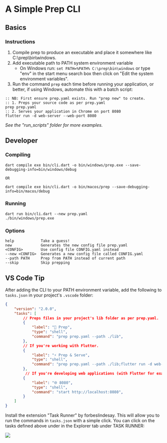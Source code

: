# A Simple Prep CLI

## Basics

### Instructions
1. Compile prep to produce an executable and place it somewhere like C:\prep\bin\windows.
2. Add executable path to PATH system environment variable
    - On Windows run: `set PATH=%PATH% C:\prep\bin\windows` or type "env" in the start menu search box then click on "Edit the system environment variables".
3. Run the command `prep` each time before running your application, or better, if using Windows, automate this with a batch script:

``` batch
:: NB: First ensure prep.yaml exists. Run "prep new" to create.
:: 1. Preps your source code as per prep.yaml
prep prep.yaml
:: 2. Serves your application in Chrome on port 8080
flutter run -d web-server --web-port 8080
```

*See the "run_scripts" folder for more examples.*

## Developer

### Compiling
    dart compile exe bin/cli.dart -o bin/windows/prep.exe --save-debugging-info=bin/windows/debug

    OR

    dart compile exe bin/cli.dart -o bin/macos/prep --save-debugging-info=bin/macos/debug

### Running
    dart run bin/cli.dart --new prep.yaml
    ./bin/windows/prep.exe

### Options

```text
help            Take a guess!
new             Generates the new config file prep.yaml
<CONFIG>        Use config file CONFIG.yaml instead
--new <CONFIG>  Generates a new config file called CONFIG.yaml
--path PATH     Prep from PATH instead of current path
--skip          Skip prepping
```

## VS Code Tip

After adding the CLI to your PATH environment variable, add the following to `tasks.json` in your project's `.vscode` folder:

```json
{
    "version": "2.0.0",
    "tasks": [
        // Preps files in your project's lib folder as per prep.yaml.
        {
            "label": "📘 Prep",
            "type": "shell",
            "command": "prep prep.yaml --path ./lib",
        },
        // If you're working with Flutter.
        {
            "label": "⚡ Prep & Serve",
            "type": "shell",
            "command": "prep prep.yaml --path ./lib;flutter run -d web-server --web-port 8080",
        },
         // If you're developing web applications (with Flutter for example).
        {
            "label": "🌐 8080",
            "type": "shell",
            "command": "start http://localhost:8080",
        }
    ]
}
```

Install the extension "Task Runner" by forbeslindesay. This will allow you to run the commands in `tasks.json` with a simple click. You can click on the tasks defined above under in the Explorer tab under TASK RUNNER:

<img src="https://robmllze.github.io/prep/cli/readme_assets/task_runner.png" style="max-height: 200px; max-width: 200px; object-fit: contain" />


